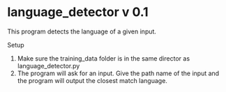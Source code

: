 # language_detector v 0.1

 This program detects the language of a given input. 

 Setup
 1. Make sure the training_data folder is in the same director as language_detector.py
 2. The program will ask for an input. Give the path name of the input and the program will output
    the closest match language.
    
